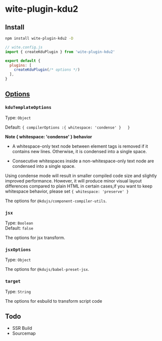 # wite-plugin-kdu2

## Install

```bash
npm install wite-plugin-kdu2 -D
```

```js
// wite.config.js
import { createKduPlugin } from 'wite-plugin-kdu2'

export default {
  plugins: [
    createKduPlugin(/* options */)
  ],
}
```

## [Options](https://github.com/khanhduy1407/wite-plugin-kdu2/blob/master/src/index.ts#L26)

### `kduTemplateOptions`

Type: `Object`<br>

Default: `{ compilerOptions :{ whitespace: 'condense' }   }`

**Note {  whitespace: 'condense' } behavior**

* A whitespace-only text node between element tags is removed if it contains new lines. Otherwise, it is condensed into a single space.

* Consecutive whitespaces inside a non-whitespace-only text node are condensed into a single space.


Using condense mode will result in smaller compiled code size and slightly improved performance. However, it will produce minor visual layout differences compared to plain HTML in certain cases,if you want to keep whitespace  behavior, please set `{ whitespace: 'preserve' }`

The options for `@kdujs/component-compiler-utils`.

### `jsx`

Type: `Boolean`<br>
Default: `false`

The options for jsx transform.

### `jsxOptions`

Type: `Object`<br>

The options for `@kdujs/babel-preset-jsx`.

### `target`

Type: `String`<br>

The options for esbuild to transform script code

## Todo

- SSR Build
- Sourcemap
